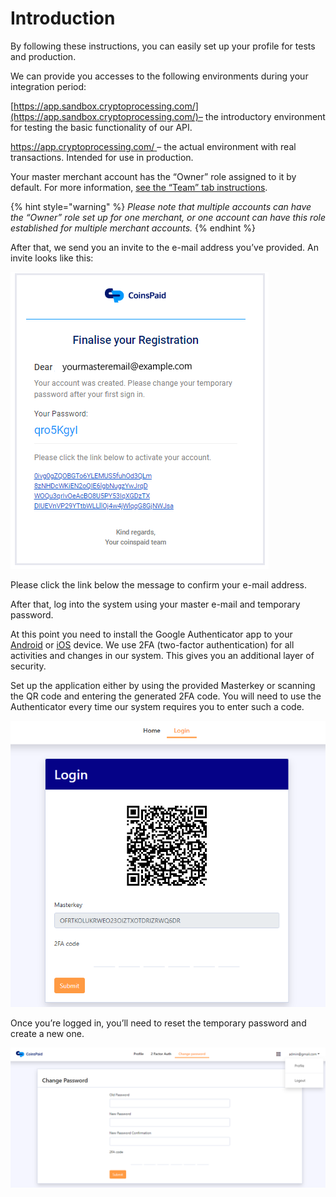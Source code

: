# Introduction

By following these instructions, you can easily set up your profile for tests and production.

We can provide you accesses to the following environments during your integration period:

[https://app.sandbox.cryptoprocessing.com/](https://app.sandbox.cryptoprocessing.com/)– the introductory environment for testing the basic functionality of our API.

[https://app.cryptoprocessing.com/ ](https://app.cryptoprocessing.com/)– the actual environment with real transactions. Intended for use in production.

Your master merchant account has the “Owner” role assigned to it by default. For more information, [see the “Team” tab instructions](user-permissions.md).

{% hint style="warning" %}
_Please note that multiple accounts can have the “Owner” role set up for one merchant, or one account can have this role established for multiple merchant accounts._
{% endhint %}

After that, we send you an invite to the e-mail address you’ve provided. An invite looks like this:  


![](../.gitbook/assets/0.png)

Please click the link below the message to confirm your e-mail address.

After that, log into the system using your master e-mail and temporary password.

At this point you need to install the Google Authenticator app to your [Android](https://play.google.com/store/apps/details?id=com.google.android.apps.authenticator2&hl=en) or [iOS](https://apps.apple.com/gb/app/google-authenticator/id388497605) device. We use 2FA \(two-factor authentication\) for all activities and changes in our system. This gives you an additional layer of security.

  
Set up the application either by using the provided Masterkey or scanning the QR code and entering the generated 2FA code. You will need to use the Authenticator every time our system requires you to enter such a code.

![](../.gitbook/assets/1.png)

Once you’re logged in, you’ll need to reset the temporary password and create a new one.

![](../.gitbook/assets/2.png)

